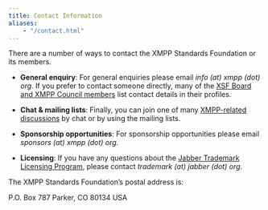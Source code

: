 ```yaml
---
title: Contact Information
aliases:
    - "/contact.html"
---
```


There are a number of ways to contact the XMPP Standards Foundation or its members.

- **General enquiry**: For general enquiries please email *info (at) xmpp (dot) org*. If you prefer to contact someone directly, many of the [XSF Board and XMPP Council members](/about/xmpp-standards-foundation) list contact details in their profiles.

- **Chat & mailing lists**: Finally, you can join one of many [XMPP-related discussions](/community/chat) by chat or by using the mailing lists.

- **Sponsorship opportunities**: For sponsorship opportunities please email *sponsors (at) xmpp (dot) org*.

- **Licensing**: If you have any questions about the [Jabber Trademark Licensing Program](/about/xsf/jabber-trademark), please contact *trademark (at) jabber (dot) org*.

The XMPP Standards Foundation’s postal address is:

P.O. Box 787
Parker, CO 80134 USA
